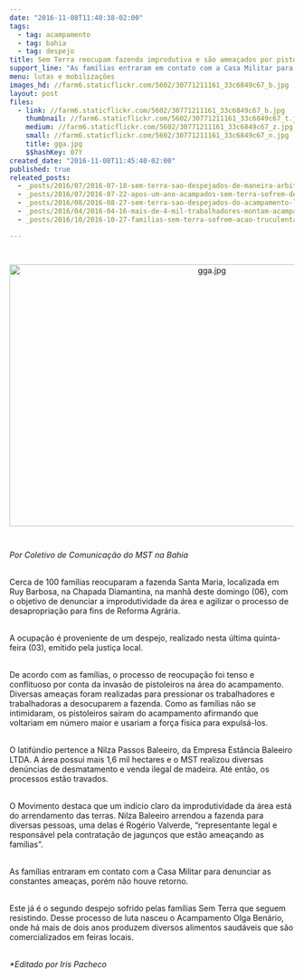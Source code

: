```yaml
---
date: "2016-11-08T11:40:38-02:00"
tags:
  - tag: acampamento
  - tag: bahia
  - tag: despejo
title: Sem Terra reocupam fazenda improdutiva e são ameaçados por pistoleiros
support_line: "As famílias entraram em contato com a Casa Militar para denunciar as constantes ameaças, porém não houve retorno"
menu: lutas e mobilizações
images_hd: //farm6.staticflickr.com/5602/30771211161_33c6849c67_b.jpg
layout: post
files:
  - link: //farm6.staticflickr.com/5602/30771211161_33c6849c67_b.jpg
    thumbnail: //farm6.staticflickr.com/5602/30771211161_33c6849c67_t.jpg
    medium: //farm6.staticflickr.com/5602/30771211161_33c6849c67_z.jpg
    small: //farm6.staticflickr.com/5602/30771211161_33c6849c67_n.jpg
    title: gga.jpg
    $$hashKey: 07Y
created_date: "2016-11-08T11:45:40-02:00"
published: true
releated_posts:
  - _posts/2016/07/2016-07-18-sem-terra-sao-despejados-de-maneira-arbitraria-no-oeste-baiano.md
  - _posts/2016/07/2016-07-22-apos-um-ano-acampados-sem-terra-sofrem-despejo-no-extremo-sul-baiano.md
  - _posts/2016/08/2016-08-27-sem-terra-sao-despejados-do-acampamento-luis-gama-em-teixeira-de-freitas.md
  - _posts/2016/04/2016-04-16-mais-de-4-mil-trabalhadores-montam-acampamento-no-farol-da-barra.md
  - _posts/2016/10/2016-10-27-familias-sem-terra-sofrem-acao-truculenta-em-itanhem-na-bahia.md

---
```

<p style="margin-bottom: 0cm; line-height: 100%">&nbsp;</p>

<p style="text-align:center"><img alt="gga.jpg" height="463" src="//farm6.staticflickr.com/5602/30771211161_33c6849c67_b.jpg" width="700" /></p>

<p style="margin-bottom: 0cm; line-height: 100%">&nbsp;</p>

<p><em>Por Coletivo de Comunica&ccedil;&atilde;o do MST na Bahia</em></p>

<p><br />
Cerca de 100 fam&iacute;lias reocuparam a fazenda Santa Maria, localizada em Ruy Barbosa, na Chapada Diamantina, na manh&atilde; deste domingo (06), com o objetivo de denunciar a improdutividade da &aacute;rea e agilizar o processo de desapropria&ccedil;&atilde;o para fins de Reforma Agr&aacute;ria.</p>

<p><br />
A ocupa&ccedil;&atilde;o &eacute; proveniente de um despejo, realizado nesta &uacute;ltima quinta-feira (03), emitido pela justi&ccedil;a local.</p>

<p><br />
De acordo com as fam&iacute;lias, o processo de reocupa&ccedil;&atilde;o foi tenso e conflituoso por conta da invas&atilde;o de pistoleiros na &aacute;rea do acampamento. Diversas amea&ccedil;as foram realizadas para pressionar os trabalhadores e trabalhadoras a desocuparem a fazenda. Como as fam&iacute;lias n&atilde;o se intimidaram, os pistoleiros sa&iacute;ram do acampamento afirmando que voltariam em n&uacute;mero maior e usariam a for&ccedil;a f&iacute;sica para expuls&aacute;-los.</p>

<p><br />
O latif&uacute;ndio pertence a Nilza Passos Baleeiro, da Empresa Est&acirc;ncia Baleeiro LTDA. A &aacute;rea possui mais 1,6 mil hectares e o MST realizou diversas den&uacute;ncias de desmatamento e venda ilegal de madeira. At&eacute; ent&atilde;o, os processos est&atilde;o travados.</p>

<p><br />
O Movimento destaca que um ind&iacute;cio claro da improdutividade da &aacute;rea est&aacute; do arrendamento das terras. Nilza Baleeiro arrendou a fazenda para diversas pessoas, uma delas &eacute; Rog&eacute;rio Valverde, &ldquo;representante legal e respons&aacute;vel pela contrata&ccedil;&atilde;o de jagun&ccedil;os que est&atilde;o amea&ccedil;ando as fam&iacute;lias&rdquo;.</p>

<p><br />
As fam&iacute;lias entraram em contato com a Casa Militar para denunciar as constantes amea&ccedil;as, por&eacute;m n&atilde;o houve retorno.</p>

<p><br />
Este j&aacute; &eacute; o segundo despejo sofrido pelas fam&iacute;lias Sem Terra que seguem resistindo. Desse processo de luta nasceu o Acampamento Olga Ben&aacute;rio, onde h&aacute; mais de dois anos produzem diversos alimentos saud&aacute;veis que s&atilde;o comercializados em feiras locais.</p>

<p><br />
<em>*Editado por Iris Pacheco</em></p>

